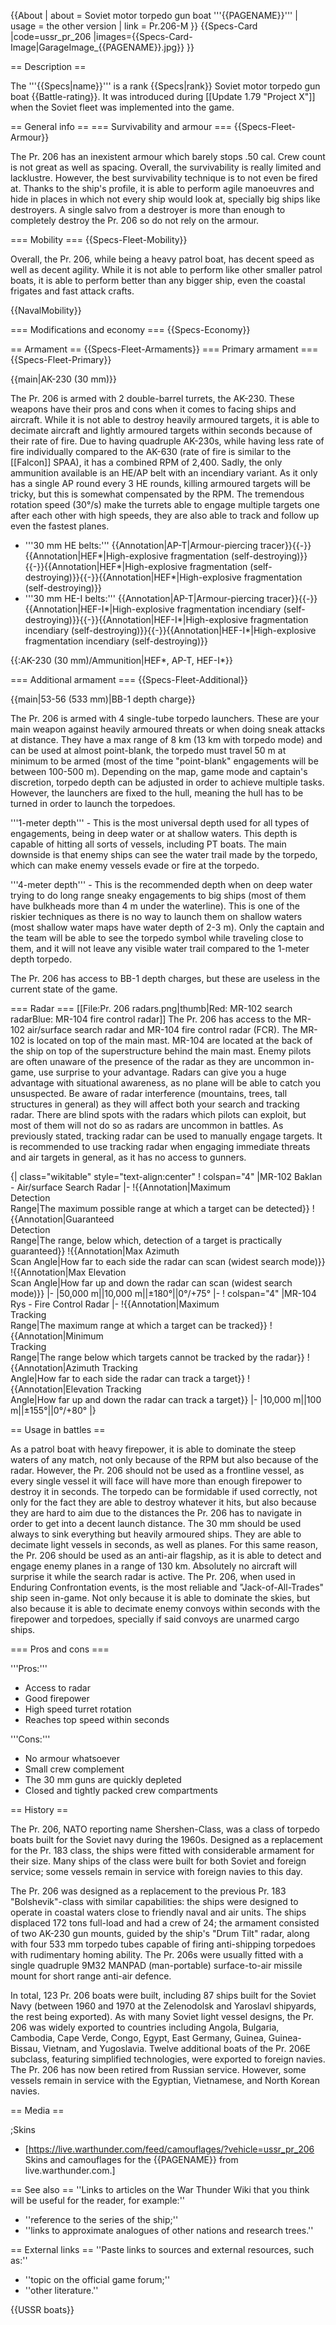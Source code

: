 {{About
| about = Soviet motor torpedo gun boat '''{{PAGENAME}}'''
| usage = the other version
| link = Pr.206-M
}}
{{Specs-Card
|code=ussr_pr_206
|images={{Specs-Card-Image|GarageImage_{{PAGENAME}}.jpg}}
}}

== Description ==
<!-- ''In the first part of the description, cover the history of the ship's creation and military application. In the second part, tell the reader about using this ship in the game. Add a screenshot: if a beginner player has a hard time remembering vehicles by name, a picture will help them identify the ship in question.'' -->
The '''{{Specs|name}}''' is a rank {{Specs|rank}} Soviet motor torpedo gun boat {{Battle-rating}}. It was introduced during [[Update 1.79 "Project X"]] when the Soviet fleet was implemented into the game.

== General info ==
=== Survivability and armour ===
{{Specs-Fleet-Armour}}
<!-- ''Talk about the vehicle's armour. Note the most well-defended and most vulnerable zones, e.g. the ammo magazine. Evaluate the composition of components and assemblies responsible for movement and manoeuvrability. Evaluate the survivability of the primary and secondary armaments separately. Don't forget to mention the size of the crew, which plays an important role in fleet mechanics. Save tips on preserving survivability for the "Usage in battles" section. If necessary, use a graphical template to show the most well-protected or most vulnerable points in the armour.'' -->
The Pr. 206 has an inexistent armour which barely stops .50 cal. Crew count is not great as well as spacing. Overall, the survivability is really limited and lacklustre. However, the best survivability technique is to not even be fired at. Thanks to the ship's profile, it is able to perform agile manoeuvres and hide in places in which not every ship would look at, specially big ships like destroyers. A single salvo from a destroyer is more than enough to completely destroy the Pr. 206 so do not rely on the armour.

=== Mobility ===
{{Specs-Fleet-Mobility}}
<!-- ''Write about the ship's mobility. Evaluate its power and manoeuvrability, rudder rerouting speed, stopping speed at full tilt, with its maximum forward and reverse speed.'' -->
Overall, the Pr. 206, while being a heavy patrol boat, has decent speed as well as decent agility. While it is not able to perform like other smaller patrol boats, it is able to perform better than any bigger ship, even the coastal frigates and fast attack crafts.

{{NavalMobility}}

=== Modifications and economy ===
{{Specs-Economy}}

== Armament ==
{{Specs-Fleet-Armaments}}
=== Primary armament ===
{{Specs-Fleet-Primary}}
<!-- ''Provide information about the characteristics of the primary armament. Evaluate their efficacy in battle based on their reload speed, ballistics and the capacity of their shells. Add a link to the main article about the weapon: <code><nowiki>{{main|Weapon name (calibre)}}</nowiki></code>. Broadly describe the ammunition available for the primary armament, and provide recommendations on how to use it and which ammunition to choose.'' -->
{{main|AK-230 (30 mm)}}

The Pr. 206 is armed with 2 double-barrel turrets, the AK-230. These weapons have their pros and cons when it comes to facing ships and aircraft. While it is not able to destroy heavily armoured targets, it is able to decimate aircraft and lightly armoured targets within seconds because of their rate of fire. Due to having quadruple AK-230s, while having less rate of fire individually compared to the AK-630 (rate of fire is similar to the [[Falcon]] SPAA), it has a combined RPM of 2,400. Sadly, the only ammunition available is an HE/AP belt with an incendiary variant. As it only has a single AP round every 3 HE rounds, killing armoured targets will be tricky, but this is somewhat compensated by the RPM. The tremendous rotation speed (30°/s) make the turrets able to engage multiple targets one after each other with high speeds, they are also able to track and follow up even the fastest planes.

* '''30 mm HE belts:''' {{Annotation|AP-T|Armour-piercing tracer}}{{-}}{{Annotation|HEF*|High-explosive fragmentation (self-destroying)}}{{-}}{{Annotation|HEF*|High-explosive fragmentation (self-destroying)}}{{-}}{{Annotation|HEF*|High-explosive fragmentation (self-destroying)}}
* '''30 mm HE-I belts:''' {{Annotation|AP-T|Armour-piercing tracer}}{{-}}{{Annotation|HEF-I*|High-explosive fragmentation incendiary (self-destroying)}}{{-}}{{Annotation|HEF-I*|High-explosive fragmentation incendiary (self-destroying)}}{{-}}{{Annotation|HEF-I*|High-explosive fragmentation incendiary (self-destroying)}}

{{:AK-230 (30 mm)/Ammunition|HEF*, AP-T, HEF-I*}}

=== Additional armament ===
{{Specs-Fleet-Additional}}
<!-- ''Describe the available additional armaments of the ship: depth charges, mines, torpedoes. Talk about their positions, available ammunition and launch features such as dead zones of torpedoes. If there is no additional armament, remove this section.'' -->
{{main|53-56 (533 mm)|BB-1 depth charge}}

The Pr. 206 is armed with 4 single-tube torpedo launchers. These are your main weapon against heavily armoured threats or when doing sneak attacks at distance. They have a max range of 8 km (13 km with torpedo mode) and can be used at almost point-blank, the torpedo must travel 50 m at minimum to be armed (most of the time "point-blank" engagements will be between 100-500 m). Depending on the map, game mode and captain's discretion, torpedo depth can be adjusted in order to achieve multiple tasks. However, the launchers are fixed to the hull, meaning the hull has to be turned in order to launch the torpedoes.

'''1-meter depth''' - This is the most universal depth used for all types of engagements, being in deep water or at shallow waters. This depth is capable of hitting all sorts of vessels, including PT boats. The main downside is that enemy ships can see the water trail made by the torpedo, which can make enemy vessels evade or fire at the torpedo.

'''4-meter depth''' - This is the recommended depth when on deep water trying to do long range sneaky engagements to big ships (most of them have bulkheads more than 4 m under the waterline). This is one of the riskier techniques as there is no way to launch them on shallow waters (most shallow water maps have water depth of 2-3 m). Only the captain and the team will be able to see the torpedo symbol while traveling close to them, and it will not leave any visible water trail compared to the 1-meter depth torpedo.

The Pr. 206 has access to BB-1 depth charges, but these are useless in the current state of the game.

=== Radar ===
[[File:Pr. 206 radars.png|thumb|Red: MR-102 search radarBlue: MR-104 fire control radar]]
The Pr. 206 has access to the MR-102 air/surface search radar and MR-104 fire control radar (FCR). The MR-102 is located on top of the main mast. MR-104 are located at the back of the ship on top of the superstructure behind the main mast. Enemy pilots are often unaware of the presence of the radar as they are uncommon in-game, use surprise to your advantage. Radars can give you a huge advantage with situational awareness, as no plane will be able to catch you unsuspected. Be aware of radar interference (mountains, trees, tall structures in general) as they will affect both your search and tracking radar. There are blind spots with the radars which pilots can exploit, but most of them will not do so as radars are uncommon in battles. As previously stated, tracking radar can be used to manually engage targets. It is recommended to use tracking radar when engaging immediate threats and air targets in general, as it has no access to gunners.

{| class="wikitable" style="text-align:center"
! colspan="4" |MR-102 Baklan - Air/surface Search Radar
|-
!{{Annotation|Maximum<br/>Detection<br/>Range|The maximum possible range at which a target can be detected}}
!{{Annotation|Guaranteed<br/>Detection<br/>Range|The range, below which, detection of a target is practically guaranteed}}
!{{Annotation|Max Azimuth<br/>Scan Angle|How far to each side the radar can scan (widest search mode)}}
!{{Annotation|Max Elevation<br/>Scan Angle|How far up and down the radar can scan (widest search mode)}}
|-
|50,000 m||10,000 m||±180°||0°/+75°
|-
! colspan="4" |MR-104 Rys - Fire Control Radar
|-
!{{Annotation|Maximum<br/>Tracking<br/>Range|The maximum range at which a target can be tracked}}
!{{Annotation|Minimum<br/>Tracking<br/>Range|The range below which targets cannot be tracked by the radar}}
!{{Annotation|Azimuth Tracking<br/>Angle|How far to each side the radar can track a target}}
!{{Annotation|Elevation Tracking<br/>Angle|How far up and down the radar can track a target}}
|-
|10,000 m||100 m||±155°||0°/+80°
|}

== Usage in battles ==
<!-- ''Describe the technique of using this ship, the characteristics of her use in a team and tips on strategy. Abstain from writing an entire guide – don't try to provide a single point of view, but give the reader food for thought. Talk about the most dangerous opponents for this vehicle and provide recommendations on fighting them. If necessary, note the specifics of playing with this vehicle in various modes (AB, RB, SB).'' -->
As a patrol boat with heavy firepower, it is able to dominate the steep waters of any match, not only because of the RPM but also because of the radar. However, the Pr. 206 should not be used as a frontline vessel, as every single vessel it will face will have more than enough firepower to destroy it in seconds. The torpedo can be formidable if used correctly, not only for the fact they are able to destroy whatever it hits, but also because they are hard to aim due to the distances the Pr. 206 has to navigate in order to get into a decent launch distance. The 30 mm should be used always to sink everything but heavily armoured ships. They are able to decimate light vessels in seconds, as well as planes. For this same reason, the Pr. 206 should be used as an anti-air flagship, as it is able to detect and engage enemy planes in a range of 130 km. Absolutely no aircraft will surprise it while the search radar is active. The Pr. 206, when used in Enduring Confrontation events, is the most reliable and "Jack-of-All-Trades" ship seen in-game. Not only because it is able to dominate the skies, but also because it is able to decimate enemy convoys within seconds with the firepower and torpedoes, specially if said convoys are unarmed cargo ships.

=== Pros and cons ===
<!-- ''Summarise and briefly evaluate the vehicle in terms of its characteristics and combat effectiveness. Mark its pros and cons in the bulleted list. Try not to use more than 6 points for each of the characteristics. Avoid using categorical definitions such as "bad", "good" and the like - use substitutions with softer forms such as "inadequate" and "effective".'' -->

'''Pros:'''

* Access to radar
* Good firepower
* High speed turret rotation
* Reaches top speed within seconds

'''Cons:'''

* No armour whatsoever
* Small crew complement
* The 30 mm guns are quickly depleted
* Closed and tightly packed crew compartments

== History ==
<!-- ''Describe the history of the creation and combat usage of the ship in more detail than in the introduction. If the historical reference turns out to be too long, take it to a separate article, taking a link to the article about the ship and adding a block "/History" (example: <nowiki>https://wiki.warthunder.com/(Ship-name)/History</nowiki>) and add a link to it here using the <code>main</code> template. Be sure to reference text and sources by using <code><nowiki><ref></ref></nowiki></code>, as well as adding them at the end of the article with <code><nowiki><references /></nowiki></code>. This section may also include the ship's dev blog entry (if applicable) and the in-game encyclopedia description (under <code><nowiki>=== In-game description ===</nowiki></code>, also if applicable).'' -->

The Pr. 206, NATO reporting name Shershen-Class, was a class of torpedo boats built for the Soviet navy during the 1960s. Designed as a replacement for the Pr. 183 class, the ships were fitted with considerable armament for their size. Many ships of the class were built for both Soviet and foreign service; some vessels remain in service with foreign navies to this day.

The Pr. 206 was designed as a replacement to the previous Pr. 183 "Bolshevik"-class with similar capabilities: the ships were designed to operate in coastal waters close to friendly naval and air units. The ships displaced 172 tons full-load and had a crew of 24; the armament consisted of two AK-230 gun mounts, guided by the ship's "Drum Tilt" radar, along with four 533 mm torpedo tubes capable of firing anti-shipping torpedoes with rudimentary homing ability. The Pr. 206s were usually fitted with a single quadruple 9M32 MANPAD (man-portable) surface-to-air missile mount for short range anti-air defence.

In total, 123 Pr. 206 boats were built, including 87 ships built for the Soviet Navy (between 1960 and 1970 at the Zelenodolsk and Yaroslavl shipyards, the rest being exported). As with many Soviet light vessel designs, the Pr. 206 was widely exported to countries including Angola, Bulgaria, Cambodia, Cape Verde, Congo, Egypt, East Germany, Guinea, Guinea-Bissau, Vietnam, and Yugoslavia. Twelve additional boats of the Pr. 206E subclass, featuring simplified technologies, were exported to foreign navies. The Pr. 206 has now been retired from Russian service. However, some vessels remain in service with the Egyptian, Vietnamese, and North Korean navies.

== Media ==
<!-- ''Excellent additions to the article would be video guides, screenshots from the game, and photos.'' -->

;Skins

* [https://live.warthunder.com/feed/camouflages/?vehicle=ussr_pr_206 Skins and camouflages for the {{PAGENAME}} from live.warthunder.com.]

== See also ==
''Links to articles on the War Thunder Wiki that you think will be useful for the reader, for example:''

* ''reference to the series of the ship;''
* ''links to approximate analogues of other nations and research trees.''

== External links ==
''Paste links to sources and external resources, such as:''

* ''topic on the official game forum;''
* ''other literature.''

{{USSR boats}}